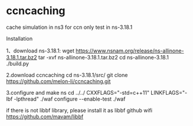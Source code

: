 # ccncaching
cache simulation in ns3 for ccn
only test in ns-3.18.1

Installation

1、download ns-3.18.1:
wget https://www.nsnam.org/release/ns-allinone-3.18.1.tar.bz2
tar -xvf ns-allinone-3.18.1.tar.bz2
cd ns-allinone-3.18.1
./build.py

2.download ccncaching
cd ns-3.18.1/src/
git clone https://github.com/melon-li/ccncaching.git

3.configure and make ns
cd ../../
CXXFLAGS="-std=c++11" LINKFLAGS="-lbf -lpthread" ./waf configure --enable-test
./waf

if there is not libbf library, please install it as libbf github wifi
https://github.com/mavam/libbf


